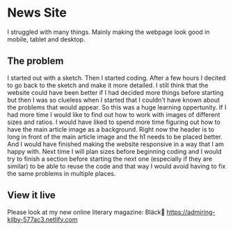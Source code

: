 # News Site

I struggled with many things. Mainly making the webpage look good in mobile, tablet and desktop. 

## The problem

I started out with a sketch. Then I started coding. After a few hours I decited to go back to the sketch and make it more detailed. I still think that the website could have been better if I had decided more things before starting but then I was so clueless when I started that I couldn't have known about the problems that would appear. So this was a huge learning oppertunity. 
If I had more time I would like to find out how to work with images of different sizes and ratios. I would have liked to spend more time figuring out how to have the main article image as a background. Right now the header is to long in front of the main article image and the h1 needs to be placed better. And I would have finished making the website responsive in a way that I am happy with. 
Next time I will plan sizes before beginning coding and I would try to finish a section before starting the next one (especially if they are similar) to be able to reuse the code and that way I would avoid having to fix the same problems in multiple places. 

## View it live

Please look at my new online literary magazine: Bläck🖤
https://admiring-kilby-577ac3.netlify.com
